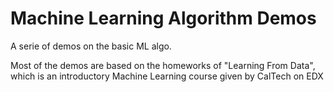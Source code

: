 Machine Learning Algorithm Demos
======

A serie of demos on the basic ML algo.

Most of the demos are based on the homeworks of "Learning From Data", which is an introductory Machine Learning course given by CalTech on EDX
